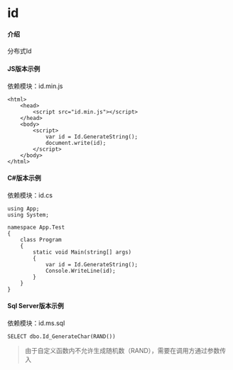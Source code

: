 # id

#### 介绍
分布式Id

#### JS版本示例
依赖模块：id.min.js
```
<html>
    <head>
        <script src="id.min.js"></script>
    </head>
    <body>
        <script>
            var id = Id.GenerateString();
            document.write(id);
        </script>
    </body>
</html>
```

#### C#版本示例
依赖模块：id.cs

```
using App;
using System;

namespace App.Test
{
    class Program
    {
        static void Main(string[] args)
        {
            var id = Id.GenerateString();
            Console.WriteLine(id);
        }
    }
}

```

#### Sql Server版本示例
依赖模块：id.ms.sql

```
SELECT dbo.Id_GenerateChar(RAND())
```
> 由于自定义函数内不允许生成随机数（RAND），需要在调用方通过参数传入

